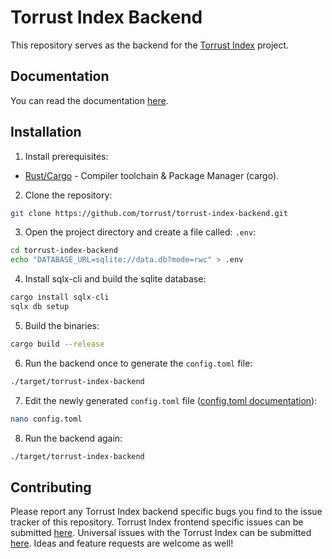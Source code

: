 # Torrust Index Backend

This repository serves as the backend for the [Torrust Index](https://github.com/torrust/torrust) project.

## Documentation
You can read the documentation [here](https://torrust.github.io/torrust-documentation/torrust-web-backend/about/).

## Installation
1. Install prerequisites:
- [Rust/Cargo](https://www.rust-lang.org/) - Compiler toolchain & Package Manager (cargo).

2. Clone the repository:
```bash
git clone https://github.com/torrust/torrust-index-backend.git
```

3. Open the project directory and create a file called: `.env`:
```bash
cd torrust-index-backend
echo "DATABASE_URL=sqlite://data.db?mode=rwc" > .env
```

4. Install sqlx-cli and build the sqlite database:
```bash
cargo install sqlx-cli
sqlx db setup
```

5. Build the binaries:
```bash
cargo build --release
```

6. Run the backend once to generate the `config.toml` file:
```bash
./target/torrust-index-backend
```

7. Edit the newly generated `config.toml` file ([config.toml documentation](https://torrust.github.io/torrust-tracker/CONFIG.html)):
```bash
nano config.toml
```

8. Run the backend again:
```bash
./target/torrust-index-backend
```

## Contributing
Please report any Torrust Index backend specific bugs you find to the issue tracker of this repository. Torrust Index frontend specific issues can be submitted [here](https://github.com/torrust/torrust-index-frontend). Universal issues with the Torrust Index can be submitted [here](https://github.com/torrust/torrust). Ideas and feature requests are welcome as well!
